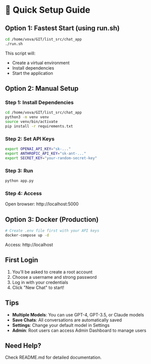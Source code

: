 # 🚀 Quick Setup Guide

## Option 1: Fastest Start (using run.sh)

```bash
cd /home/vova/GIT/list_src/chat_app
./run.sh
```

This script will:
- Create a virtual environment
- Install dependencies
- Start the application

## Option 2: Manual Setup

### Step 1: Install Dependencies
```bash
cd /home/vova/GIT/list_src/chat_app
python3 -m venv venv
source venv/bin/activate
pip install -r requirements.txt
```

### Step 2: Set API Keys
```bash
export OPENAI_API_KEY="sk-..."
export ANTHROPIC_API_KEY="sk-ant-..."
export SECRET_KEY="your-random-secret-key"
```

### Step 3: Run
```bash
python app.py
```

### Step 4: Access
Open browser: http://localhost:5000

## Option 3: Docker (Production)

```bash
# Create .env file first with your API keys
docker-compose up -d
```

Access: http://localhost

## First Login

1. You'll be asked to create a root account
2. Choose a username and strong password
3. Log in with your credentials
4. Click "New Chat" to start!

## Tips

- **Multiple Models**: You can use GPT-4, GPT-3.5, or Claude models
- **Save Chats**: All conversations are automatically saved
- **Settings**: Change your default model in Settings
- **Admin**: Root users can access Admin Dashboard to manage users

## Need Help?

Check README.md for detailed documentation.

